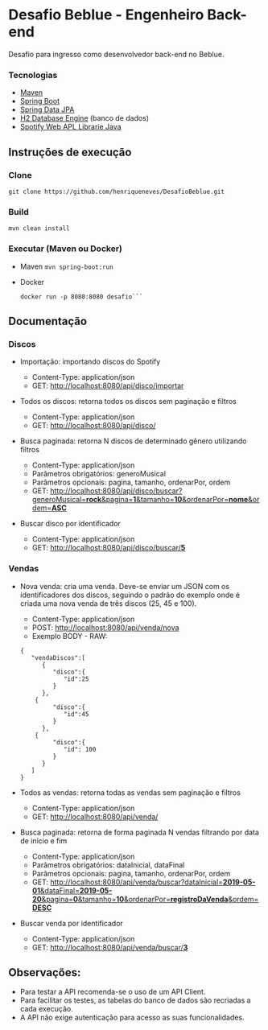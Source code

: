 # Desafio Beblue - Engenheiro Back-end

Desafio para ingresso como desenvolvedor back-end no Beblue.

### Tecnologias
- [Maven](https://maven.apache.org/)
- [Spring Boot](https://spring.io/projects/spring-boot)
- [Spring Data JPA](https://spring.io/projects/spring-data-jpa)
- [H2 Database Engine](https://www.h2database.com/) (banco de dados)
- [Spotify Web APL Librarie Java](https://github.com/thelinmichael/spotify-web-api-java)

## Instruções de execução

### Clone
```git clone https://github.com/henriqueneves/DesafioBeblue.git```

### Build
```mvn clean install```

### Executar (Maven ou Docker)
- Maven
  ```mvn spring-boot:run```

- Docker
  ```docker build -t desafio .
  docker run -p 8080:8080 desafio```

## Documentação

### Discos
* Importação: importando discos do Spotify
  * Content-Type: application/json
  * GET: [http://localhost:8080/api/disco/importar](http://localhost:8080/api/disco/importar)
  
* Todos os discos: retorna todos os discos sem paginação e filtros
  * Content-Type: application/json
  * GET: [http://localhost:8080/api/disco/](http://localhost:8080/api/disco/)
  
* Busca paginada: retorna N discos de determinado gênero utilizando filtros
  * Content-Type: application/json
  * Parâmetros obrigatórios: generoMusical
  * Parâmetros opcionais: pagina, tamanho, ordenarPor, ordem  
  * GET: [http://localhost:8080/api/disco/buscar?generoMusical=**rock**&pagina=**1**&tamanho=**10**&ordenarPor=**nome**&ordem=**ASC**](http://localhost:8080/api/disco/buscar?generoMusical=rock&pagina=1&tamanho=10&ordenarPor=nome&ordem=ASC)
  
 * Buscar disco por identificador
   * Content-Type: application/json
   * GET: [http://localhost:8080/api/disco/buscar/**5**](http://localhost:8080/api/disco/buscar/5)
   
### Vendas
* Nova venda: cria uma venda. Deve-se enviar um JSON com os identificadores dos discos, seguindo o padrão do exemplo onde é criada uma nova venda de três discos (25, 45 e 100).
  * Content-Type: application/json
  * POST: [http://localhost:8080/api/venda/nova](http://localhost:8080/api/venda/nova)
  * Exemplo BODY - RAW:
  ```
  {
     "vendaDiscos":[
        {
           "disco":{
              "id":25
           }
        },
  	  {
           "disco":{
              "id":45
           }
        },
  	  {
           "disco":{
              "id": 100
           }
        }
     ]
  }
  ```

* Todos as vendas: retorna todas as vendas sem paginação e filtros
  * Content-Type: application/json
  * GET: [http://localhost:8080/api/venda/](http://localhost:8080/api/venda/)
  
* Busca paginada: retorna de forma paginada N vendas filtrando por data de início e fim
  * Content-Type: application/json
  * Parâmetros obrigatórios: dataInicial, dataFinal
  * Parâmetros opcionais: pagina, tamanho, ordenarPor, ordem  
  * GET: [http://localhost:8080/api/venda/buscar?dataInicial=**2019-05-01**&dataFinal=**2019-05-20**&pagina=**0**&tamanho=**10**&ordenarPor=**registroDaVenda**&ordem=**DESC**](http://localhost:8080/api/venda/buscar?dataInicial=2019-05-01&dataFinal=2019-05-20&pagina=0&tamanho=10&ordenarPor=registroDaVenda&ordem=DESC)
  
* Buscar venda por identificador
  * Content-Type: application/json
  * GET: [http://localhost:8080/api/venda/buscar/**3**](http://localhost:8080/api/venda/buscar/3)
   
## Observações:

* Para testar a API recomenda-se o uso de um API Client.
* Para facilitar os testes, as tabelas do banco de dados são recriadas a cada execução.
* A API não exige autenticação para acesso as suas funcionalidades.